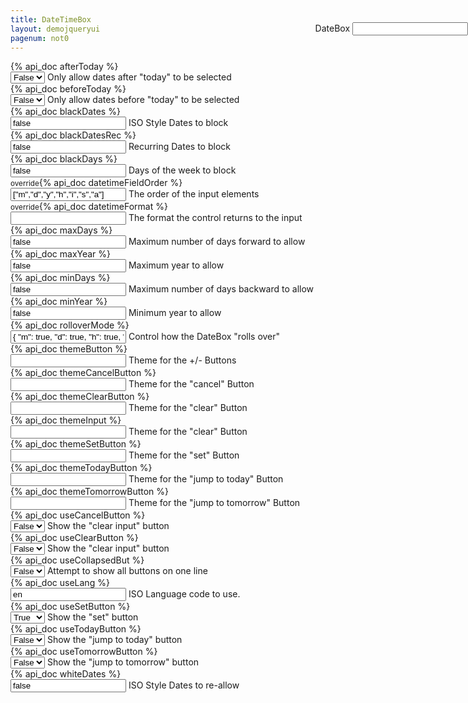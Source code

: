 ```yaml
---
title: DateTimeBox
layout: demojqueryui
pagenum: not0
---
```




<div class="row">
<div class="col-sm-8">

<div class="form-group row">
	<div class="col-xs-3"><label>{% api_doc afterToday %}</label></div>
	<div class="col-xs-9">
		<select class="form-control demopick" data-link="db" data-opt="afterToday" value='false'>
			<option value="false">False</option>
			<option value="true">True</option>
		</select>
		<span class="help-block">Only allow dates after "today" to be selected</span>
	</div>
</div>

<div class="form-group row">
	<div class="col-xs-3"><label>{% api_doc beforeToday %}</label></div>
	<div class="col-xs-9">
		<select class="form-control demopick" data-link="db" data-opt="beforeToday" value='false'>
			<option value="false">False</option>
			<option value="true">True</option>
		</select>
		<span class="help-block">Only allow dates before "today" to be selected</span>
	</div>
</div>

<div class="form-group row">
	<div class="col-xs-3"><label>{% api_doc blackDates %}</label></div>
	<div class="col-xs-9">
		<input class="form-control demopick" data-link="db" data-opt="blackDates" value='false'>
		<span class="help-block">ISO Style Dates to block</span>
	</div>
</div>

<div class="form-group row">
	<div class="col-xs-3"><label>{% api_doc blackDatesRec %}</label></div>
	<div class="col-xs-9">
		<input class="form-control demopick" data-link="db" data-opt="blackDatesRec" value='false'>
		<span class="help-block">Recurring Dates to block</span>
	</div>
</div>

<div class="form-group row">
	<div class="col-xs-3"><label>{% api_doc blackDays %}</label></div>
	<div class="col-xs-9">
		<input class="form-control demopick" data-link="db" data-opt="blackDays" value='false'>
		<span class="help-block">Days of the week to block</span>
	</div>
</div>

<div class="form-group row">
	<div class="col-xs-3"><label><small>override</small>{% api_doc datetimeFieldOrder %}</label></div>
	<div class="col-xs-9">
		<input class="form-control demopick" data-link="db" data-opt="overrideDatetimeFieldOrder" value='["m","d","y","h","i","s","a"]'>
		<span class="help-block">The order of the input elements</span>
	</div>
</div>

<div class="form-group row">
	<div class="col-xs-3"><label><small>override</small>{% api_doc datetimeFormat %}</label></div>
	<div class="col-xs-9">
		<input class="form-control demopick" data-link="db" data-opt="overrideDatetimeFormat" value=''>
		<span class="help-block">The format the control returns to the input</span>
	</div>
</div>

<div class="form-group row">
	<div class="col-xs-3"><label>{% api_doc maxDays %}</label></div>
	<div class="col-xs-9">
		<input class="form-control demopick" data-link="db" data-opt="maxDays" value='false'>
		<span class="help-block">Maximum number of days forward to allow</span>
	</div>
</div>

<div class="form-group row">
	<div class="col-xs-3"><label>{% api_doc maxYear %}</label></div>
	<div class="col-xs-9">
		<input class="form-control demopick" data-link="db" data-opt="maxYear" value='false'>
		<span class="help-block">Maximum year to allow</span>
	</div>
</div>

<div class="form-group row">
	<div class="col-xs-3"><label>{% api_doc minDays %}</label></div>
	<div class="col-xs-9">
		<input class="form-control demopick" data-link="db" data-opt="minDays" value='false'>
		<span class="help-block">Maximum number of days backward to allow</span>
	</div>
</div>

<div class="form-group row">
	<div class="col-xs-3"><label>{% api_doc minYear %}</label></div>
	<div class="col-xs-9">
		<input class="form-control demopick" data-link="db" data-opt="minYear" value='false'>
		<span class="help-block">Minimum year to allow</span>
	</div>
</div>


<div class="form-group row">
	<div class="col-xs-3"><label>{% api_doc rolloverMode %}</label></div>
	<div class="col-xs-9">
		<input class="form-control demopick" data-link="db" data-opt="rolloverMode" value='{ "m": true, "d": true, "h": true, "i": true, "s": true }'>
		<span class="help-block">Control how the DateBox "rolls over"</span>
	</div>
</div>

<div class="form-group row">
	<div class="col-xs-3"><label>{% api_doc themeButton %}</label></div>
	<div class="col-xs-9">
		<input class="form-control demopick" data-link="db" data-opt="themeButton" value=''>
		<span class="help-block">Theme for the +/- Buttons</span>
	</div>
</div>

<div class="form-group row">
	<div class="col-xs-3"><label>{% api_doc themeCancelButton %}</label></div>
	<div class="col-xs-9">
		<input class="form-control demopick" data-link="db" data-opt="themeCancelButton" value=''>
		<span class="help-block">Theme for the "cancel" Button</span>
	</div>
</div>

<div class="form-group row">
	<div class="col-xs-3"><label>{% api_doc themeClearButton %}</label></div>
	<div class="col-xs-9">
		<input class="form-control demopick" data-link="db" data-opt="themeClearButton" value=''>
		<span class="help-block">Theme for the "clear" Button</span>
	</div>
</div>

<div class="form-group row">
	<div class="col-xs-3"><label>{% api_doc themeInput %}</label></div>
	<div class="col-xs-9">
		<input class="form-control demopick" data-link="db" data-opt="themeInput" value=''>
		<span class="help-block">Theme for the "clear" Button</span>
	</div>
</div>

<div class="form-group row">
	<div class="col-xs-3"><label>{% api_doc themeSetButton %}</label></div>
	<div class="col-xs-9">
		<input class="form-control demopick" data-link="db" data-opt="themeSetButton" value=''>
		<span class="help-block">Theme for the "set" Button</span>
	</div>
</div>

<div class="form-group row">
	<div class="col-xs-3"><label>{% api_doc themeTodayButton %}</label></div>
	<div class="col-xs-9">
		<input class="form-control demopick" data-link="db" data-opt="themeTodayButton" value=''>
		<span class="help-block">Theme for the "jump to today" Button</span>
	</div>
</div>

<div class="form-group row">
	<div class="col-xs-3"><label>{% api_doc themeTomorrowButton %}</label></div>
	<div class="col-xs-9">
		<input class="form-control demopick" data-link="db" data-opt="themeTomorrowButton" value=''>
		<span class="help-block">Theme for the "jump to tomorrow" Button</span>
	</div>
</div>

<div class="form-group row">
	<div class="col-xs-3"><label>{% api_doc useCancelButton %}</label></div>
	<div class="col-xs-9">
		<select class="form-control demopick" data-link="db" data-opt="useCancelButton">
			<option value="false">False</option>
			<option value="true">True</option>
		</select>
		<span class="help-block">Show the "clear input" button</span>
	</div>
</div>

<div class="form-group row">
	<div class="col-xs-3"><label>{% api_doc useClearButton %}</label></div>
	<div class="col-xs-9">
		<select class="form-control demopick" data-link="db" data-opt="useClearButton">
			<option value="false">False</option>
			<option value="true">True</option>
		</select>
		<span class="help-block">Show the "clear input" button</span>
	</div>
</div>

<div class="form-group row">
	<div class="col-xs-3"><label>{% api_doc useCollapsedBut %}</label></div>
	<div class="col-xs-9">
		<select class="form-control demopick" data-link="db" data-opt="useCollapsedBut">
			<option value="false">False</option>
			<option value="true">True</option>
		</select>
		<span class="help-block">Attempt to show all buttons on one line</span>
	</div>
</div>

<div class="form-group row">
	<div class="col-xs-3"><label>{% api_doc useLang %}</label></div>
	<div class="col-xs-9">
		<input class="form-control demopick" data-link="db" data-opt="useLang" value='en'>
		<span class="help-block">ISO Language code to use.</span>
	</div>
</div>

<div class="form-group row">
	<div class="col-xs-3"><label>{% api_doc useSetButton %}</label></div>
	<div class="col-xs-9">
		<select class="form-control demopick" data-link="db" data-opt="useSetButton">
			<option value="false">False</option>
			<option value="true" selected="selected">True</option>
		</select>
		<span class="help-block">Show the "set" button</span>
	</div>
</div>

<div class="form-group row">
	<div class="col-xs-3"><label>{% api_doc useTodayButton %}</label></div>
	<div class="col-xs-9">
		<select class="form-control demopick" data-link="db" data-opt="useTodayButton">
			<option value="false">False</option>
			<option value="true">True</option>
		</select>
		<span class="help-block">Show the "jump to today" button</span>
	</div>
</div>

<div class="form-group row">
	<div class="col-xs-3"><label>{% api_doc useTomorrowButton %}</label></div>
	<div class="col-xs-9">
		<select class="form-control demopick" data-link="db" data-opt="useTomorrowButton">
			<option value="false">False</option>
			<option value="true">True</option>
		</select>
		<span class="help-block">Show the "jump to tomorrow" button</span>
	</div>
</div>

<div class="form-group row">
	<div class="col-xs-3"><label>{% api_doc whiteDates %}</label></div>
	<div class="col-xs-9">
		<input class="form-control demopick" data-link="db" data-opt="whiteDates" value='false'>
		<span class="help-block">ISO Style Dates to re-allow</span>
	</div>
</div>


</div>
<div class="col-sm-4" style="position:fixed; right:0; top:90px;">

<div class="form-group">
<label for="db">DateBox</label>
<input class="form-control" id="db" type="text" data-role="datebox" data-options='{"mode":"datetimebox","useInline":true,"useInlineAlign":"center"}'>
</div>
</div>